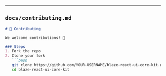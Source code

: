 
---

## `docs/contributing.md`  

```markdown
# 🤝 Contributing

We welcome contributions! 🎉

### Steps
1. Fork the repo
2. Clone your fork
   ```bash
   git clone https://github.com/YOUR-USERNAME/blaze-react-ui-core-kit.git
   cd blaze-react-ui-core-kit
